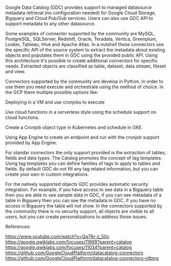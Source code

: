 Google Data Catalog (GDC) provides support to managed datasource metadata retrieval (no configuration needed) for Google Cloud Storage, Bigquery and Cloud Pub/Sub services. Users can also use GDC API to support metadata to any other datasource.

Some examples of connector supported by the community are MySQL, PostgreSQL, SQLServer, Redshift, Oracle, Teradata, Vertica, Greenplum, Looker, Tableau, Hive and Apache Atlas. In a nutshell these connectors use the specific API of the source system to extract the metadata about existing objects and populates them in GDC using the provided public API. Using this architecture it's possible to create additional connectors for specific needs. Extracted objects are classified as table, dataset, data stream, fileset and view.

Connectors supported by the community are develop in Python. In order to use them you need execute and orchestrate using the method of choice. In the GCP there multiple possible options like:

Deploying in a VM and use cronjobs to execute

Use cloud functions in a serverless style using the schedule support on cloud functions.

Create a Cronjob object type in Kubernetes and schedule in GKE.

Using App Engine to create an endpoint and run with the cronjob support provided by App Engine.

For standar connectors the only support provided is the extraction of tables, fields and data types. The Catalog promotes the concept of tag templates. Using tag templates you can define families of tags to apply to tables and fields. By default GDC do not fill any tag related information, but you can create your own in custom integrations.

For the natively supported objects GDC provides automatic security integration. For example, if you have access to see data in a Bigquery table then you are able to see sample data in GDC, if you can see metadata of a table in Bigquery then you can see the metadata in GDC, if you have no access in Bigquery the table will not show. In the connectors supported by the community there is no security support, all objects are visible to all users, but you can create personalizations to address those issues.

References:

https://www.youtube.com/watch?v=Qq76r-z_50c
https://google.qwiklabs.com/focuses/11999?parent=catalog
https://google.qwiklabs.com/focuses/11034?parent=catalog
https://github.com/GoogleCloudPlatform/datacatalog-connectors
https://github.com/GoogleCloudPlatform/datacatalog-connectors-rdbms
